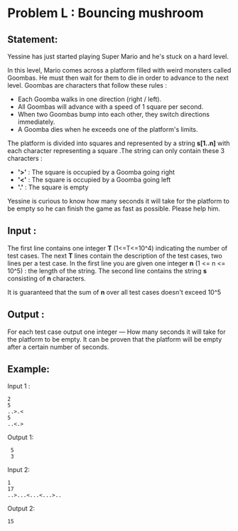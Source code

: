 # Problem L : Bouncing mushroom

## Statement:

Yessine has just started playing Super Mario and he's stuck on a hard level.

In this level, Mario comes across a platform filled with weird monsters called Goombas. He must then wait for them to die in order to advance to the next level. Goombas are characters that follow these rules : 

* Each Goomba walks in one direction (right / left).
* All Goombas will advance with a speed of 1 square per second.
* When two Goombas bump into each other, they switch directions immediately.
* A Goomba dies when he exceeds one of the platform's limits.

The platform is divided into squares and represented by a string **s[1..n]** with each character representing a square .The string can only contain these 3 characters : 

* **'>'** : The square is occupied by a Goomba going right 
* **'<'**  : The square is occupied by a Goomba going left 
* **'.'**   : The square is empty  

Yessine is curious to know how many seconds it will take for the platform to be empty so he can finish the game as fast as possible. Please help him.

## Input :

The first line contains one integer **T** (1<=T<=10^4) indicating the number of test cases.
The next **T** lines contain the description of the test cases, two lines per a test case.
In the first line you are given one integer **n**  (1 <= n <= 10^5) : the length of the string.
The second line contains the string **s** consisting of **n** characters.

It is guaranteed that the sum of **n** over all test cases doesn't exceed 10^5

## Output :

For each test case output one integer — How many seconds it will take for the platform to be empty.
It can be proven that the platform will be empty after a certain number of seconds.

## Example:

Input 1 :  

```
2
5
..>.<
5
..<.>
```

Output 1:  

```
 5
 3
```

Input 2:  

```
1
17
..>...<...<...>.. 
```

Output 2:  

```
15
```
